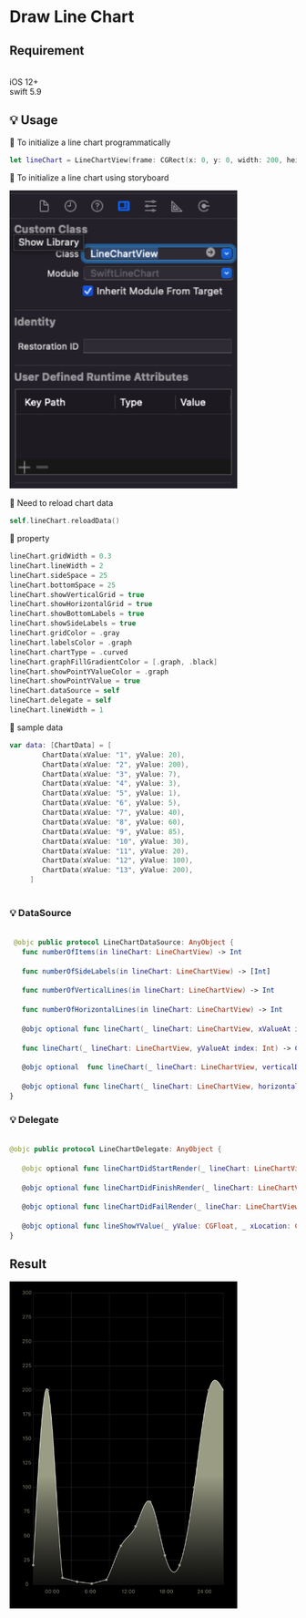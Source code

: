 # Draw Line Chart

## Requirement 

<br> iOS 12+ 
<br> swift 5.9 

## :bulb: Usage 

:key: To initialize a line chart programmatically
```swift 
let lineChart = LineChartView(frame: CGRect(x: 0, y: 0, width: 200, height: 100))
```
:key: To initialize a line chart using storyboard 

<img src = "https://github.com/Nimol11/swiftLineChart/blob/main/image/Screenshot%202024-07-25%20at%208.49.32%20in%20the%20morning.png?raw=true" width = 400px />

:key: Need to reload chart data 

```swift 
self.lineChart.reloadData()
``` 

:eyes: property 

```swift
lineChart.gridWidth = 0.3
lineChart.lineWidth = 2
lineChart.sideSpace = 25
lineChart.bottomSpace = 25
lineChart.showVerticalGrid = true
lineChart.showHorizontalGrid = true
lineChart.showBottomLabels = true
lineChart.showSideLabels = true
lineChart.gridColor = .gray
lineChart.labelsColor = .graph
lineChart.chartType = .curved
lineChart.graphFillGradientColor = [.graph, .black]
lineChart.showPointYValueColor = .graph
lineChart.showPointYValue = true
lineChart.dataSource = self
lineChart.delegate = self
lineChart.lineWidth = 1 

```

:eyes: sample data  

``` swift 
var data: [ChartData] = [
        ChartData(xValue: "1", yValue: 20),
        ChartData(xValue: "2", yValue: 200),
        ChartData(xValue: "3", yValue: 7),
        ChartData(xValue: "4", yValue: 3),
        ChartData(xValue: "5", yValue: 1),
        ChartData(xValue: "6", yValue: 5),
        ChartData(xValue: "7", yValue: 40),
        ChartData(xValue: "8", yValue: 60),
        ChartData(xValue: "9", yValue: 85),
        ChartData(xValue: "10", yValue: 30),
        ChartData(xValue: "11", yValue: 20),
        ChartData(xValue: "12", yValue: 100),
        ChartData(xValue: "13", yValue: 200),
     ]
    
```

### :bulb: DataSource 

```swift 

 @objc public protocol LineChartDataSource: AnyObject {
   func numberOfItems(in lineChart: LineChartView) -> Int
     
   func numberOfSideLabels(in lineChart: LineChartView) -> [Int]
     
   func numberOfVerticalLines(in lineChart: LineChartView) -> Int

   func numberOfHorizontalLines(in lineChart: LineChartView) -> Int
    
   @objc optional func lineChart(_ lineChart: LineChartView, xValueAt index: Int) -> String
    
   func lineChart(_ lineChart: LineChartView, yValueAt index: Int) -> CGFloat
     
   @objc optional  func lineChart(_ lineChart: LineChartView, verticalDashPatternAt index: Int) -> [NSNumber]
     
   @objc optional func lineChart(_ lineChart: LineChartView, horizontalDashPatternAt index: Int) -> [NSNumber]
}

```

### :bulb: Delegate 

```swift 

@objc public protocol LineChartDelegate: AnyObject {

   @objc optional func lineChartDidStartRender(_ lineChart: LineChartView)

   @objc optional func lineChartDidFinishRender(_ lineChart: LineChartView)

   @objc optional func lineChartDidFailRender(_ lineChar: LineChartView)

   @objc optional func lineShowYValue(_ yValue: CGFloat, _ xLocation: CGFloat)
}

```

## Result 

<img src = "https://github.com/Nimol11/swiftLineChart/blob/main/image/Screenshot%202024-07-25%20at%208.49.53%20in%20the%20morning.png?raw=true" width= 400px />

